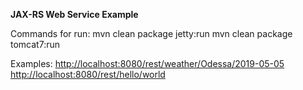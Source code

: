 **JAX-RS Web Service Example**

Commands for run:
mvn clean package jetty:run
mvn clean package tomcat7:run

Examples:
[http://localhost:8080/rest/weather/Odessa/2019-05-05](http://localhost:8080/rest/weather/Odessa/2019-05-05)
[http://localhost:8080/rest/hello/world](http://localhost:8080/rest/hello/world)
